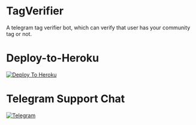 # TagVerifier
A telegram tag verifier bot, which can verify that user has your community tag or not.

# Deploy-to-Heroku 
[![Deploy To Heroku](https://www.herokucdn.com/deploy/button.svg)](https://heroku.com/deploy?template=https://github.DARKBOTZ/TagVerifier/blob/main)

# Telegram Support Chat
[![Telegram](https://img.shields.io/badge/telegram-1b77FF.svg?style=for-the-badge&logo=telegram)](https://t.me/Dark_botz_support)
